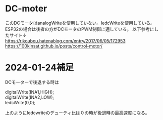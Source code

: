 # DC-moter
このDCモータはanalogWriteを使用していない。ledcWriteを使用している。ESP32の場合は後者の方がDCモータのPWM制御に適している。
以下参考にしたサイト↓  
https://rikoubou.hatenablog.com/entry/2017/06/05/172953  
https://100kinsat.github.io/posts/control-motor/  

# 2024-01-24補足  
DCモーターで後退する時は

digitalWrite(INA1,HIGH);  
digitalWrite(INA2,LOW);  
ledcWrite(0,0);  

上のようにledcwriteのデューティ比は０の時が後退時の最高速度になる。
